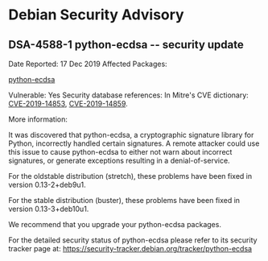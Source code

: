 
Debian Security Advisory
========================


DSA-4588-1 python-ecdsa -- security update
------------------------------------------



Date Reported:
17 Dec 2019
Affected Packages:

[python-ecdsa](https://packages.debian.org/src:python-ecdsa)

Vulnerable:
Yes
Security database references:
In Mitre's CVE dictionary: [CVE-2019-14853](https://security-tracker.debian.org/tracker/CVE-2019-14853), [CVE-2019-14859](https://security-tracker.debian.org/tracker/CVE-2019-14859).  

More information:

It was discovered that python-ecdsa, a cryptographic signature library
for Python, incorrectly handled certain signatures. A remote attacker
could use this issue to cause python-ecdsa to either not warn about
incorrect signatures, or generate exceptions resulting in a
denial-of-service.


For the oldstable distribution (stretch), these problems have been fixed
in version 0.13-2+deb9u1.


For the stable distribution (buster), these problems have been fixed in
version 0.13-3+deb10u1.


We recommend that you upgrade your python-ecdsa packages.


For the detailed security status of python-ecdsa please refer to
its security tracker page at:
<https://security-tracker.debian.org/tracker/python-ecdsa>





